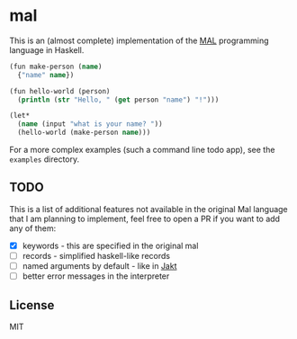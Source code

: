 # mal

This is an (almost complete) implementation of the [MAL](https://github.com/kanaka/mal) programming language in Haskell.

```clojure
(fun make-person (name)
  {"name" name})

(fun hello-world (person)
  (println (str "Hello, " (get person "name") "!")))

(let*
  (name (input "what is your name? "))
  (hello-world (make-person name)))
```

For a more complex examples (such a command line todo app), see the `examples` directory.

## TODO

This is a list of additional features not available in the original Mal
language that I am planning to implement, feel free to open a PR if you
want to add any of them:

- [x] keywords - this are specified in the original mal
- [ ] records - simplified haskell-like records
- [ ] named arguments by default - like in [Jakt](https://github.com/SerenityOS/jakt)
- [ ] better error messages in the interpreter

## License

MIT
